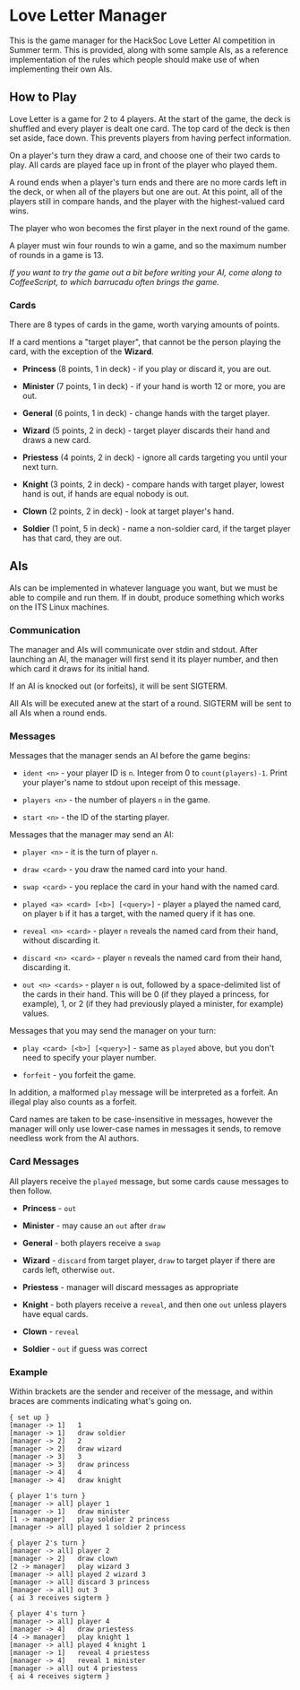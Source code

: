 Love Letter Manager
===================

This is the game manager for the HackSoc Love Letter AI competition in
Summer term. This is provided, along with some sample AIs, as a
reference implementation of the rules which people should make use of
when implementing their own AIs.

How to Play
-----------

Love Letter is a game for 2 to 4 players. At the start of the game,
the deck is shuffled and every player is dealt one card. The top card
of the deck is then set aside, face down. This prevents players from
having perfect information.

On a player's turn they draw a card, and choose one of their two cards
to play. All cards are played face up in front of the player who
played them.

A round ends when a player's turn ends and there are no more cards
left in the deck, or when all of the players but one are out. At this
point, all of the players still in compare hands, and the player with
the highest-valued card wins.

The player who won becomes the first player in the next round of the
game.

A player must win four rounds to win a game, and so the maximum number
of rounds in a game is 13.

*If you want to try the game out a bit before writing your AI, come
along to CoffeeScript, to which barrucadu often brings the game.*

### Cards

There are 8 types of cards in the game, worth varying amounts of
points.

If a card mentions a "target player", that cannot be the person
playing the card, with the exception of the **Wizard**.

 - **Princess** (8 points, 1 in deck) - if you play or discard it, you
   are out.

 - **Minister** (7 points, 1 in deck) - if your hand is worth 12 or
   more, you are out.

 - **General** (6 points, 1 in deck) - change hands with the target
   player.

 - **Wizard** (5 points, 2 in deck) - target player discards their
     hand and draws a new card.

 - **Priestess** (4 points, 2 in deck) - ignore all cards targeting
   you until your next turn.

 - **Knight** (3 points, 2 in deck) - compare hands with target
     player, lowest hand is out, if hands are equal nobody is out.

 - **Clown** (2 points, 2 in deck) - look at target player's hand.

 - **Soldier** (1 point, 5 in deck) - name a non-soldier card, if the
   target player has that card, they are out.

AIs
---

AIs can be implemented in whatever language you want, but we must be
able to compile and run them. If in doubt, produce something which
works on the ITS Linux machines.

### Communication

The manager and AIs will communicate over stdin and stdout. After
launching an AI, the manager will first send it its player number, and
then which card it draws for its initial hand.

If an AI is knocked out (or forfeits), it will be sent SIGTERM.

All AIs will be executed anew at the start of a round. SIGTERM will be
sent to all AIs when a round ends.

### Messages

Messages that the manager sends an AI before the game begins:

 - `ident <n>` - your player ID is `n`. Integer from 0 to `count(players)-1`. Print your player's name to stdout upon receipt of this message.

 - `players <n>` - the number of players `n` in the game.

 - `start <n>` - the ID of the starting player.

Messages that the manager may send an AI:

 - `player <n>` - it is the turn of player `n`.

 - `draw <card>` - you draw the named card into your hand.

 - `swap <card>` - you replace the card in your hand with the named
   card.

 - `played <a> <card> [<b>] [<query>]` - player `a` played the named
   card, on player `b` if it has a target, with the named query if it
   has one.

 - `reveal <n> <card>` - player `n` reveals the named card from their
   hand, without discarding it.

 - `discard <n> <card>` - player `n` reveals the named card from their
   hand, discarding it.

 - `out <n> <cards>` - player `n` is out, followed by a
   space-delimited list of the cards in their hand. This will be 0 (if
   they played a princess, for example), 1, or 2 (if they had
   previously played a minister, for example) values.

Messages that you may send the manager on your turn:

 - `play <card> [<b>] [<query>]` - same as `played` above, but you
   don't need to specify your player number.

 - `forfeit` - you forfeit the game.

In addition, a malformed `play` message will be interpreted as a
forfeit. An illegal play also counts as a forfeit.

Card names are taken to be case-insensitive in messages, however the
manager will only use lower-case names in messages it sends, to
remove needless work from the AI authors.

### Card Messages

All players receive the `played` message, but some cards cause
messages to then follow.

 - **Princess** - `out`

 - **Minister** - may cause an `out` after `draw`

 - **General** - both players receive a `swap`

 - **Wizard** - `discard` from target player, `draw` to target player
   if there are cards left, otherwise `out`.

 - **Priestess** - manager will discard messages as appropriate

 - **Knight** - both players receive a `reveal`, and then one `out`
   unless players have equal cards.

 - **Clown** - `reveal`

 - **Soldier** - `out` if guess was correct

### Example

Within brackets are the sender and receiver of the message, and within
braces are comments indicating what's going on.

    { set up }
    [manager -> 1]   1
    [manager -> 1]   draw soldier
    [manager -> 2]   2
    [manager -> 2]   draw wizard
    [manager -> 3]   3
    [manager -> 3]   draw princess
    [manager -> 4]   4
    [manager -> 4]   draw knight

    { player 1's turn }
    [manager -> all] player 1
    [manager -> 1]   draw minister
    [1 -> manager]   play soldier 2 princess
    [manager -> all] played 1 soldier 2 princess

    { player 2's turn }
    [manager -> all] player 2
    [manager -> 2]   draw clown
    [2 -> manager]   play wizard 3
    [manager -> all] played 2 wizard 3
    [manager -> all] discard 3 princess
    [manager -> all] out 3
    { ai 3 receives sigterm }

    { player 4's turn }
    [manager -> all] player 4
    [manager -> 4]   draw priestess
    [4 -> manager]   play knight 1
    [manager -> all] played 4 knight 1
    [manager -> 1]   reveal 4 priestess
    [manager -> 4]   reveal 1 minister
    [manager -> all] out 4 priestess
    { ai 4 receives sigterm }
